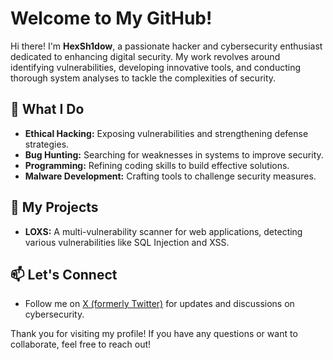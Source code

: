# Welcome to My GitHub!

Hi there! I'm **HexSh1dow**, a passionate hacker and cybersecurity enthusiast dedicated to enhancing digital security. My work revolves around identifying vulnerabilities, developing innovative tools, and conducting thorough system analyses to tackle the complexities of security.

## 🔧 What I Do

- **Ethical Hacking:** Exposing vulnerabilities and strengthening defense strategies.
- **Bug Hunting:** Searching for weaknesses in systems to improve security.
- **Programming:** Refining coding skills to build effective solutions.
- **Malware Development:** Crafting tools to challenge security measures.

## 🚀 My Projects

- **LOXS:** A multi-vulnerability scanner for web applications, detecting various vulnerabilities like SQL Injection and XSS.

## 📫 Let's Connect

- Follow me on [X (formerly Twitter)](https://twitter.com/yourprofile) for updates and discussions on cybersecurity.

Thank you for visiting my profile! If you have any questions or want to collaborate, feel free to reach out!
